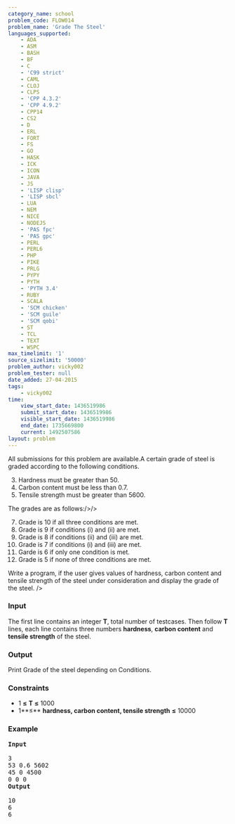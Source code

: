 ```yaml
---
category_name: school
problem_code: FLOW014
problem_name: 'Grade The Steel'
languages_supported:
    - ADA
    - ASM
    - BASH
    - BF
    - C
    - 'C99 strict'
    - CAML
    - CLOJ
    - CLPS
    - 'CPP 4.3.2'
    - 'CPP 4.9.2'
    - CPP14
    - CS2
    - D
    - ERL
    - FORT
    - FS
    - GO
    - HASK
    - ICK
    - ICON
    - JAVA
    - JS
    - 'LISP clisp'
    - 'LISP sbcl'
    - LUA
    - NEM
    - NICE
    - NODEJS
    - 'PAS fpc'
    - 'PAS gpc'
    - PERL
    - PERL6
    - PHP
    - PIKE
    - PRLG
    - PYPY
    - PYTH
    - 'PYTH 3.4'
    - RUBY
    - SCALA
    - 'SCM chicken'
    - 'SCM guile'
    - 'SCM qobi'
    - ST
    - TCL
    - TEXT
    - WSPC
max_timelimit: '1'
source_sizelimit: '50000'
problem_author: vicky002
problem_tester: null
date_added: 27-04-2015
tags:
    - vicky002
time:
    view_start_date: 1436519986
    submit_start_date: 1436519986
    visible_start_date: 1436519986
    end_date: 1735669800
    current: 1492507586
layout: problem
---
```

All submissions for this problem are available.A certain grade of steel is graded according to the following conditions.

3. Hardness must be greater than 50.
4. Carbon content must be less than 0.7.
5. Tensile strength must be greater than 5600.



The grades are as follows:/>/>

7. Grade is 10 if all three conditions are met.
8. Grade is 9 if conditions (i) and (ii) are met.
9. Grade is 8 if conditions (ii) and (iii) are met.
10. Grade is 7 if conditions (i) and (iii) are met.
11. Garde is 6 if only one condition is met.
12. Grade is 5 if none of three conditions are met.
 

Write a program, if the user gives values of hardness, carbon content and tensile strength of the steel under consideration and display the grade of the steel. />

### Input

The first line contains an integer **T**, total number of testcases. Then follow **T** lines, each line contains three numbers **hardness**, **carbon content** and **tensile strength** of the steel.

### Output

Print Grade of the steel depending on Conditions.

### Constraints

- 1 **≤** **T** **≤** 1000
- 1**≤** **hardness, carbon content, tensile strength** **≤** 10000

### Example

<pre>
<b>Input</b>

3 
53 0.6 5602
45 0 4500
0 0 0 
<b>Output</b>

10
6
6

</pre>